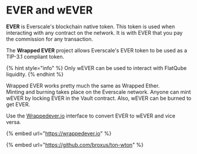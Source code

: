 # EVER and wEVER

**EVER** is Everscale's blockchain native token. This token is used when interacting with any contract on the network. It is with EVER that you pay the commission for any transaction.

The **Wrapped EVER** project allows Everscale's EVER token to be used as a TIP-3.1 compliant token.

{% hint style="info" %}
Only wEVER can be used to interact with FlatQube liquidity.
{% endhint %}

Wrapped EVER works pretty much the same as Wrapped Ether.\
Minting and burning takes place on the Everscale network. Anyone can mint wEVER by locking EVER in the Vault contract. Also, wEVER can be burned to get EVER.

Use the [Wrappedever.io](https://wrappedever.io) interface to convert EVER to wEVER and vice versa.

{% embed url="https://wrappedever.io" %}

{% embed url="https://github.com/broxus/ton-wton" %}
